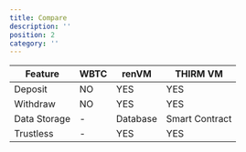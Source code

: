 ```yaml
---
title: Compare
description: ''
position: 2
category: ''
---
```


| Feature | WBTC | renVM | THIRM VM |
|---|---|---|---|
| Deposit  | NO |  YES |  YES |
| Withdraw | NO |  YES |  YES |
| Data Storage | - |  Database |  Smart Contract |
| Trustless | - | YES | YES |
